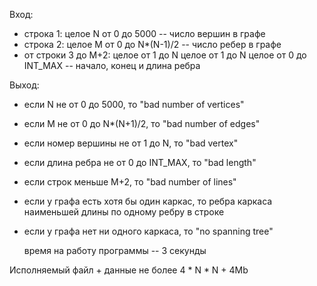 Вход:
- строка 1:
	целое N от 0 до 5000 -- число вершин в графе
- строка 2:
	целое M от 0 до N*(N-1)/2 -- число ребер в графе
- от строки 3 до M+2:
	целое от 1 до N целое от 1 до N целое от 0 до INT_MAX -- начало, конец и длина ребра

Выход:
- если N не от 0 до 5000, то "bad number of vertices"
- если M не от 0 до N*(N+1)/2, то "bad number of edges"
- если номер вершины не от 1 до N, то "bad vertex"
- если длина ребра не от 0 до INT_MAX, то "bad length"
- если строк меньше M+2, то "bad number of lines"

- если у графа есть хотя бы один каркас, то ребра каркаса наименьшей длины по одному ребру в строке
- если у графа нет ни одного каркаса, то "no spanning tree"

	время на работу программы -- 3 секунды

Исполняемый файл + данные не более 4 * N * N + 4Mb
